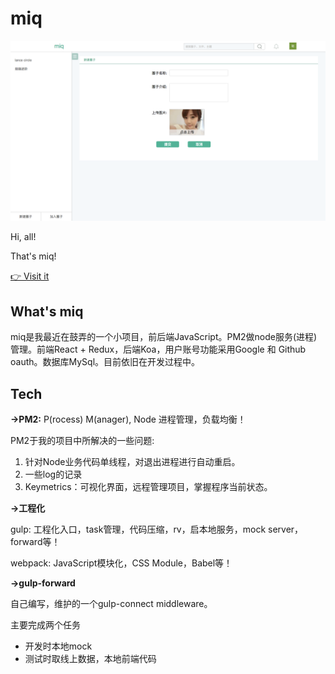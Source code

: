 # miq

![miq demo](./src/assets/images/miq.png)

Hi, all!

That's miq!

[👉 Visit it](http://miq.lancelou.com/)


## What's miq

miq是我最近在鼓弄的一个小项目，前后端JavaScript。PM2做node服务(进程)管理。前端React + Redux，后端Koa，用户账号功能采用Google 和 Github oauth。数据库MySql。目前依旧在开发过程中。


## Tech

**->PM2:** P(rocess) M(anager), Node 进程管理，负载均衡！

PM2于我的项目中所解决的一些问题:

1. 针对Node业务代码单线程，对退出进程进行自动重启。
2. 一些log的记录
3. Keymetrics：可视化界面，远程管理项目，掌握程序当前状态。

**->工程化**

gulp: 工程化入口，task管理，代码压缩，rv，启本地服务，mock server，forward等！

webpack: JavaScript模块化，CSS Module，Babel等！

**->gulp-forward**

自己编写，维护的一个gulp-connect middleware。

主要完成两个任务

* 开发时本地mock
* 测试时取线上数据，本地前端代码

